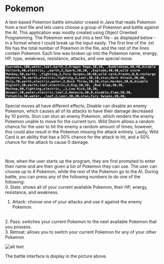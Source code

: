 # Pokemon
A text-based Pokemon battle simulator creaed in Java that reads Pokemon from a text file and lets users choose a group of Pokemon and battle against the AI. 
This application was mostly created using Object Oriented Programming. The Pokemon were put into a text file - as displayed below - in a format where I could break
up the input easily. The first line of the .txt file has the total number of Pokemon in the file, and the rest of the lines contain Pokemon. Each line was broken up into the Pokemon name, energy, HP, type, weakness, resistance, attacks, and one special move. 

![alt text](https://github.com/navjeetdoad/Pokemon/blob/master/textfile.png)

Special moves all have different effects; Disable can disable
an enemy Pokemon, which causes all of its attacks to have their damage decreased by 10 points. Stun can stun an enemy Pokemon, which renders the enemy Pokemon
unable to move for the current turn. Wild Storm allows a random chance for the user to hit the enemy a random amount of times; however, this could also result in the Pokemon missing the attack entirely. Lastly, Wild Card is an ability that has a 50% chance for the attack to hit, and a 50% chance for the attack to cause 0 damage. 

<br />

Now, when the user starts up the program, they are first prompted to enter their name and are then given a list of Pokemon they can use. The user can choose up to 4 Pokemon, while the rest of the Pokemon go to the AI. During battle, you can press any of the following numbers to do one of the following:
<br />
0. Stats: shows all of your current available Pokemon, their HP, energy, resistance, and weakness.
<br />
1. Attack: choose one of your attacks and use it against the enemy Pokemon.
<br />
2. Pass: switches your current Pokemon to the next available Pokemon that you possess.
<br />
3. Retreat: allows you to switch your current Pokemon for any of your other Pokemon

![alt text]()

The battle interface is display in the picture above.
